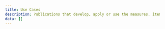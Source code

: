 ```yaml
---
title: Use Cases
description: Publications that develop, apply or use the measures, items and datasets presented here.
data: []
---
```

